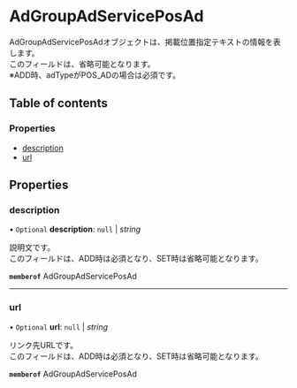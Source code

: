 # AdGroupAdServicePosAd


<div lang=\"ja\"> AdGroupAdServicePosAdオブジェクトは、掲載位置指定テキストの情報を表します。<br> このフィールドは、省略可能となります。<br> ※ADD時、adTypeがPOS_ADの場合は必須です。 </div> 

## Table of contents

### Properties

- [description](adgroupadserviceposad.md#description)
- [url](adgroupadserviceposad.md#url)

## Properties

### description

• `Optional` **description**: ``null`` \| *string*

<div lang=\"ja\"> 説明文です。<br> このフィールドは、ADD時は必須となり、SET時は省略可能となります。 </div> 

**`memberof`** AdGroupAdServicePosAd

___

### url

• `Optional` **url**: ``null`` \| *string*

<div lang=\"ja\"> リンク先URLです。<br> このフィールドは、ADD時は必須となり、SET時は省略可能となります。 </div> 

**`memberof`** AdGroupAdServicePosAd
